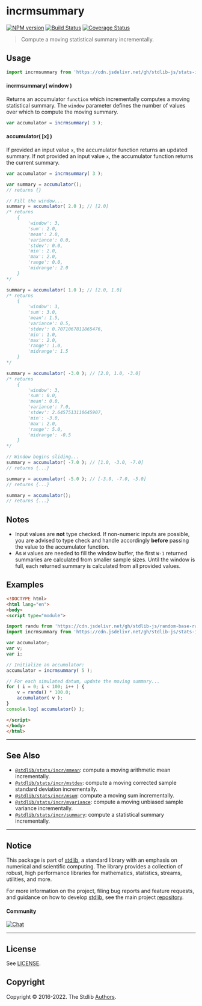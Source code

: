 <!--

@license Apache-2.0

Copyright (c) 2018 The Stdlib Authors.

Licensed under the Apache License, Version 2.0 (the "License");
you may not use this file except in compliance with the License.
You may obtain a copy of the License at

   http://www.apache.org/licenses/LICENSE-2.0

Unless required by applicable law or agreed to in writing, software
distributed under the License is distributed on an "AS IS" BASIS,
WITHOUT WARRANTIES OR CONDITIONS OF ANY KIND, either express or implied.
See the License for the specific language governing permissions and
limitations under the License.

-->

# incrmsummary

[![NPM version][npm-image]][npm-url] [![Build Status][test-image]][test-url] [![Coverage Status][coverage-image]][coverage-url] <!-- [![dependencies][dependencies-image]][dependencies-url] -->

> Compute a moving statistical summary incrementally.



<section class="usage">

## Usage

```javascript
import incrmsummary from 'https://cdn.jsdelivr.net/gh/stdlib-js/stats-incr-msummary@esm/index.mjs';
```

#### incrmsummary( window )

Returns an accumulator `function` which incrementally computes a moving statistical summary. The `window` parameter defines the number of values over which to compute the moving summary.

```javascript
var accumulator = incrmsummary( 3 );
```

#### accumulator( \[x] )

If provided an input value `x`, the accumulator function returns an updated summary. If not provided an input value `x`, the accumulator function returns the current summary.

```javascript
var accumulator = incrmsummary( 3 );

var summary = accumulator();
// returns {}

// Fill the window...
summary = accumulator( 2.0 ); // [2.0]
/* returns
    {
        'window': 3,
        'sum': 2.0,
        'mean': 2.0,
        'variance': 0.0,
        'stdev': 0.0,
        'min': 2.0,
        'max': 2.0,
        'range': 0.0,
        'midrange': 2.0
    }
*/

summary = accumulator( 1.0 ); // [2.0, 1.0]
/* returns
    {
        'window': 3,
        'sum': 3.0,
        'mean': 1.5,
        'variance': 0.5,
        'stdev': 0.7071067811865476,
        'min': 1.0,
        'max': 2.0,
        'range': 1.0,
        'midrange': 1.5
    }
*/

summary = accumulator( -3.0 ); // [2.0, 1.0, -3.0]
/* returns
    {
        'window': 3,
        'sum': 0.0,
        'mean': 0.0,
        'variance': 7.0,
        'stdev': 2.6457513110645907,
        'min': -3.0,
        'max': 2.0,
        'range': 5.0,
        'midrange': -0.5
    }
*/

// Window begins sliding...
summary = accumulator( -7.0 ); // [1.0, -3.0, -7.0]
// returns {...}

summary = accumulator( -5.0 ); // [-3.0, -7.0, -5.0]
// returns {...}

summary = accumulator();
// returns {...}
```

</section>

<!-- /.usage -->

<section class="notes">

## Notes

-   Input values are **not** type checked. If non-numeric inputs are possible, you are advised to type check and handle accordingly **before** passing the value to the accumulator function.
-   As `W` values are needed to fill the window buffer, the first `W-1` returned summaries are calculated from smaller sample sizes. Until the window is full, each returned summary is calculated from all provided values.

</section>

<!-- /.notes -->

<section class="examples">

## Examples

<!-- eslint no-undef: "error" -->

```html
<!DOCTYPE html>
<html lang="en">
<body>
<script type="module">

import randu from 'https://cdn.jsdelivr.net/gh/stdlib-js/random-base-randu@esm/index.mjs';
import incrmsummary from 'https://cdn.jsdelivr.net/gh/stdlib-js/stats-incr-msummary@esm/index.mjs';

var accumulator;
var v;
var i;

// Initialize an accumulator:
accumulator = incrmsummary( 5 );

// For each simulated datum, update the moving summary...
for ( i = 0; i < 100; i++ ) {
    v = randu() * 100.0;
    accumulator( v );
}
console.log( accumulator() );

</script>
</body>
</html>
```

</section>

<!-- /.examples -->

<!-- Section for related `stdlib` packages. Do not manually edit this section, as it is automatically populated. -->

<section class="related">

* * *

## See Also

-   <span class="package-name">[`@stdlib/stats/incr/mmean`][@stdlib/stats/incr/mmean]</span><span class="delimiter">: </span><span class="description">compute a moving arithmetic mean incrementally.</span>
-   <span class="package-name">[`@stdlib/stats/incr/mstdev`][@stdlib/stats/incr/mstdev]</span><span class="delimiter">: </span><span class="description">compute a moving corrected sample standard deviation incrementally.</span>
-   <span class="package-name">[`@stdlib/stats/incr/msum`][@stdlib/stats/incr/msum]</span><span class="delimiter">: </span><span class="description">compute a moving sum incrementally.</span>
-   <span class="package-name">[`@stdlib/stats/incr/mvariance`][@stdlib/stats/incr/mvariance]</span><span class="delimiter">: </span><span class="description">compute a moving unbiased sample variance incrementally.</span>
-   <span class="package-name">[`@stdlib/stats/incr/summary`][@stdlib/stats/incr/summary]</span><span class="delimiter">: </span><span class="description">compute a statistical summary incrementally.</span>

</section>

<!-- /.related -->

<!-- Section for all links. Make sure to keep an empty line after the `section` element and another before the `/section` close. -->


<section class="main-repo" >

* * *

## Notice

This package is part of [stdlib][stdlib], a standard library with an emphasis on numerical and scientific computing. The library provides a collection of robust, high performance libraries for mathematics, statistics, streams, utilities, and more.

For more information on the project, filing bug reports and feature requests, and guidance on how to develop [stdlib][stdlib], see the main project [repository][stdlib].

#### Community

[![Chat][chat-image]][chat-url]

---

## License

See [LICENSE][stdlib-license].


## Copyright

Copyright &copy; 2016-2022. The Stdlib [Authors][stdlib-authors].

</section>

<!-- /.stdlib -->

<!-- Section for all links. Make sure to keep an empty line after the `section` element and another before the `/section` close. -->

<section class="links">

[npm-image]: http://img.shields.io/npm/v/@stdlib/stats-incr-msummary.svg
[npm-url]: https://npmjs.org/package/@stdlib/stats-incr-msummary

[test-image]: https://github.com/stdlib-js/stats-incr-msummary/actions/workflows/test.yml/badge.svg?branch=main
[test-url]: https://github.com/stdlib-js/stats-incr-msummary/actions/workflows/test.yml?query=branch:main

[coverage-image]: https://img.shields.io/codecov/c/github/stdlib-js/stats-incr-msummary/main.svg
[coverage-url]: https://codecov.io/github/stdlib-js/stats-incr-msummary?branch=main

<!--

[dependencies-image]: https://img.shields.io/david/stdlib-js/stats-incr-msummary.svg
[dependencies-url]: https://david-dm.org/stdlib-js/stats-incr-msummary/main

-->

[chat-image]: https://img.shields.io/gitter/room/stdlib-js/stdlib.svg
[chat-url]: https://gitter.im/stdlib-js/stdlib/

[stdlib]: https://github.com/stdlib-js/stdlib

[stdlib-authors]: https://github.com/stdlib-js/stdlib/graphs/contributors

[umd]: https://github.com/umdjs/umd
[es-module]: https://developer.mozilla.org/en-US/docs/Web/JavaScript/Guide/Modules

[deno-url]: https://github.com/stdlib-js/stats-incr-msummary/tree/deno
[umd-url]: https://github.com/stdlib-js/stats-incr-msummary/tree/umd
[esm-url]: https://github.com/stdlib-js/stats-incr-msummary/tree/esm
[branches-url]: https://github.com/stdlib-js/stats-incr-msummary/blob/main/branches.md

[stdlib-license]: https://raw.githubusercontent.com/stdlib-js/stats-incr-msummary/main/LICENSE

<!-- <related-links> -->

[@stdlib/stats/incr/mmean]: https://github.com/stdlib-js/stats-incr-mmean/tree/esm

[@stdlib/stats/incr/mstdev]: https://github.com/stdlib-js/stats-incr-mstdev/tree/esm

[@stdlib/stats/incr/msum]: https://github.com/stdlib-js/stats-incr-msum/tree/esm

[@stdlib/stats/incr/mvariance]: https://github.com/stdlib-js/stats-incr-mvariance/tree/esm

[@stdlib/stats/incr/summary]: https://github.com/stdlib-js/stats-incr-summary/tree/esm

<!-- </related-links> -->

</section>

<!-- /.links -->

